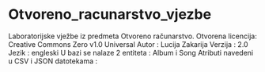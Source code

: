 # Otvoreno_racunarstvo_vjezbe
Laboratorijske vježbe iz predmeta Otvoreno računarstvo.
Otvorena licencija: Creative Commons Zero v1.0 Universal
Autor : Lucija Zakarija
Verzija : 2.0
Jezik : engleski
U bazi se nalaze 2 entiteta : Album i Song
Atributi navedeni u CSV i JSON datotekama :
